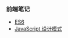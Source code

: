 <!--
 * @Description: In User Settings Edit
 * @Author: your name
 * @Date: 2019-07-31 01:03:55
 * @LastEditTime: 2019-10-01 17:03:13
 * @LastEditors: Please set LastEditors
 -->

### 前端笔记
- [ES6](http://www.lovewyf.xyz/note/ES6)
- [JavaScript 设计模式](http://www.lovewyf.xyz/note/JsPattern)
